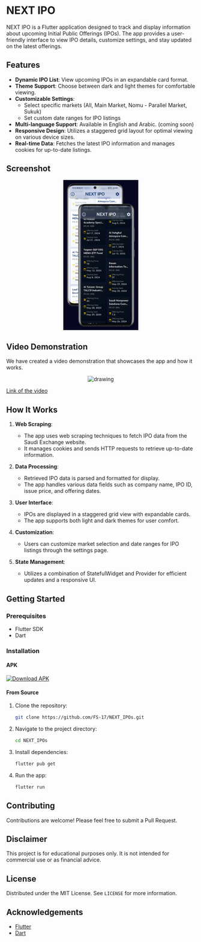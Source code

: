 # NEXT IPO

NEXT IPO is a Flutter application designed to track and display information about upcoming Initial Public Offerings (IPOs). The app provides a user-friendly interface to view IPO details, customize settings, and stay updated on the latest offerings.

## Features

- **Dynamic IPO List**: View upcoming IPOs in an expandable card format.
- **Theme Support**: Choose between dark and light themes for comfortable viewing.
- **Customizable Settings**:
  - Select specific markets (All, Main Market, Nomu - Parallel Market, Sukuk)
  - Set custom date ranges for IPO listings
- **Multi-language Support**: Available in English and Arabic. (coming soon)
- **Responsive Design**: Utilizes a staggered grid layout for optimal viewing on various device sizes.
- **Real-time Data**: Fetches the latest IPO information and manages cookies for up-to-date listings.

## Screenshot

<p align="center" width="100%">
<img src="assets/screen.png" alt="drawing" width="200"/>
</p>

## Video Demonstration

We have created a video demonstration that showcases the app and how it works. 


<p align="center" width="100%">
<img src="assets/NEXTIPOsVideo.gif" alt="drawing" width="200"/>
</p>

[Link of the video](assets/NEXTIPOsVideo.mp4)


## How It Works

1. **Web Scraping**: 
   - The app uses web scraping techniques to fetch IPO data from the Saudi Exchange website.
   - It manages cookies and sends HTTP requests to retrieve up-to-date information.

2. **Data Processing**:
   - Retrieved IPO data is parsed and formatted for display.
   - The app handles various data fields such as company name, IPO ID, issue price, and offering dates.

3. **User Interface**:
   - IPOs are displayed in a staggered grid view with expandable cards.
   - The app supports both light and dark themes for user comfort.

4. **Customization**:
   - Users can customize market selection and date ranges for IPO listings through the settings page.

5. **State Management**:
   - Utilizes a combination of StatefulWidget and Provider for efficient updates and a responsive UI.

## Getting Started

### Prerequisites

- Flutter SDK 
- Dart 

### Installation

#### APK

[![Download APK](https://img.shields.io/badge/Download-APK-blue)](assets/app-release.apk?raw=true)

#### From Source

1. Clone the repository:
   ```bash
   git clone https://github.com/FS-17/NEXT_IPOs.git
   ```

2. Navigate to the project directory:
   ```bash
   cd NEXT_IPOs
   ```

3. Install dependencies:
   ```bash
   flutter pub get
   ```

4. Run the app:
   ```bash
   flutter run
   ```

## Contributing

Contributions are welcome! Please feel free to submit a Pull Request.

## Disclaimer

This project is for educational purposes only. It is not intended for commercial use or as financial advice.

## License

Distributed under the MIT License. See `LICENSE` for more information.

## Acknowledgements

- [Flutter](https://flutter.dev/)
- [Dart](https://dart.dev/)
